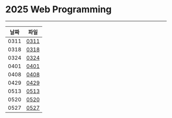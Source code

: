 # **2025 Web Programming**
--------------------------------------
| 날짜   | 파일                           |
|--------|--------------------------------------|
| 0311   | [ 0311 ](0311)        |
| 0318   | [ 0318 ](0318)        |
| 0324   | [ 0324 ](0324)        |
| 0401   | [ 0401 ](0401)        |
| 0408   | [ 0408 ](0408)        |
| 0429   | [ 0429 ](0429)        |
| 0513   | [ 0513 ](0513)        |
| 0520   | [ 0520 ](0520)        |
| 0527   | [ 0527 ](0527)        |

